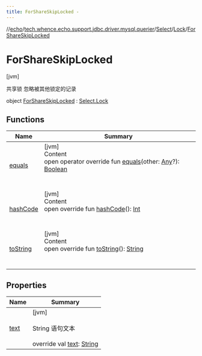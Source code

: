 ```yaml
---
title: ForShareSkipLocked -
---
```

//[echo](../../../../index.md)/[tech.whence.echo.support.jdbc.driver.mysql.querier](../../../index.md)/[Select](../../index.md)/[Lock](../index.md)/[ForShareSkipLocked](index.md)



# ForShareSkipLocked  
 [jvm] 

共享锁 忽略被其他锁定的记录

object [ForShareSkipLocked](index.md) : [Select.Lock](../index.md)   


## Functions  
  
|  Name|  Summary| 
|---|---|
| [equals](../../../../tech.whence.echo.webclient.response.exception/-response-unrecognized-exception/index.md#kotlin/Any/equals/#kotlin.Any?/PointingToDeclaration/)| [jvm]  <br>Content  <br>open operator override fun [equals](../../../../tech.whence.echo.webclient.response.exception/-response-unrecognized-exception/index.md#kotlin/Any/equals/#kotlin.Any?/PointingToDeclaration/)(other: [Any](https://kotlinlang.org/api/latest/jvm/stdlib/kotlin/-any/index.html)?): [Boolean](https://kotlinlang.org/api/latest/jvm/stdlib/kotlin/-boolean/index.html)  <br><br><br>
| [hashCode](../../../../tech.whence.echo.webclient.response.exception/-response-unrecognized-exception/index.md#kotlin/Any/hashCode/#/PointingToDeclaration/)| [jvm]  <br>Content  <br>open override fun [hashCode](../../../../tech.whence.echo.webclient.response.exception/-response-unrecognized-exception/index.md#kotlin/Any/hashCode/#/PointingToDeclaration/)(): [Int](https://kotlinlang.org/api/latest/jvm/stdlib/kotlin/-int/index.html)  <br><br><br>
| [toString](../../../../tech.whence.echo.webclient.response.exception/-response-unrecognized-exception/index.md#kotlin/Any/toString/#/PointingToDeclaration/)| [jvm]  <br>Content  <br>open override fun [toString](../../../../tech.whence.echo.webclient.response.exception/-response-unrecognized-exception/index.md#kotlin/Any/toString/#/PointingToDeclaration/)(): [String](https://kotlinlang.org/api/latest/jvm/stdlib/kotlin/-string/index.html)  <br><br><br>


## Properties  
  
|  Name|  Summary| 
|---|---|
| [text](index.md#tech.whence.echo.support.jdbc.driver.mysql.querier/Select.Lock.ForShareSkipLocked/text/#/PointingToDeclaration/)|  [jvm] <br><br>String 语句文本<br><br>override val [text](index.md#tech.whence.echo.support.jdbc.driver.mysql.querier/Select.Lock.ForShareSkipLocked/text/#/PointingToDeclaration/): [String](https://kotlinlang.org/api/latest/jvm/stdlib/kotlin/-string/index.html)   <br>

